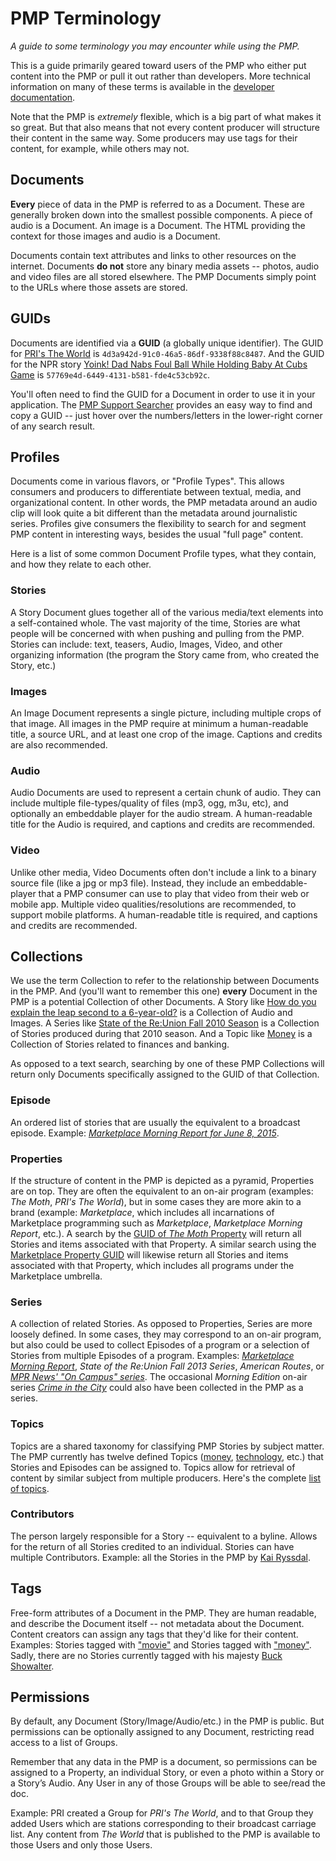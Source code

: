 # PMP Terminology

*A guide to some terminology you may encounter while using the PMP.*

This is a guide primarily geared toward users of the PMP who either put content into the PMP or pull it out rather than developers. More technical information on many of these terms is available in the [developer documentation](https://support.pmp.io/docs).

Note that the PMP is *extremely* flexible, which is a big part of what makes it so great. But that also means that not every content producer will structure their content in the same way. Some producers may use tags for their content, for example, while others may not.

## Documents

**Every** piece of data in the PMP is referred to as a Document. These are generally broken down into the smallest possible components. A piece of audio is a Document. An image is a Document. The HTML providing the context for those images and audio is a Document.

Documents contain text attributes and links to other resources on the internet. Documents **do not** store any binary media assets -- photos, audio and video files are all stored elsewhere. The PMP Documents simply point to the URLs where those assets are stored.

## GUIDs

Documents are identified via a **GUID** (a globally unique identifier).  The GUID for [PRI's The World](https://support.pmp.io/search?text=guid%3A4d3a942d-91c0-46a5-86df-9338f88c8487) is `4d3a942d-91c0-46a5-86df-9338f88c8487`.  And the GUID for the NPR story [Yoink! Dad Nabs Foul Ball While Holding Baby At Cubs Game](http://www.npr.org/sections/thetwo-way/2015/06/24/417116256/yoink-dad-nabs-foul-ball-while-holding-baby-at-cubs-game?ft=nprml&f=417116256) is `57769e4d-6449-4131-b581-fde4c53cb92c`.

You'll often need to find the GUID for a Document in order to use it in your application.  The [PMP Support Searcher](https://support.pmp.io/) provides an easy way to find and copy a GUID -- just hover over the numbers/letters in the lower-right corner of any search result.

## Profiles

Documents come in various flavors, or "Profile Types".  This allows consumers and producers to differentiate between textual, media, and organizational content.  In other words, the PMP metadata around an audio clip will look quite a bit different than the metadata around journalistic series.  Profiles give consumers the flexibility to search for and segment PMP content in interesting ways, besides the usual "full page" content.

Here is a list of some common Document Profile types, what they contain, and how they relate to each other.

### Stories

A Story Document glues together all of the various media/text elements into a self-contained whole.  The vast majority of the time, Stories are what people will be concerned with when pushing and pulling from the PMP.  Stories can include: text, teasers, Audio, Images, Video, and other organizing information (the program the Story came from, who created the Story, etc.)

### Images

An Image Document represents a single picture, including multiple crops of that image.  All images in the PMP require at minimum a human-readable title, a source URL, and at least one crop of the image.  Captions and credits are also recommended.

### Audio

Audio Documents are used to represent a certain chunk of audio.  They can include multiple file-types/quality of files (mp3, ogg, m3u, etc), and optionally an embeddable player for the audio stream.  A human-readable title for the Audio is required, and captions and credits are recommended.

### Video

Unlike other media, Video Documents often don't include a link to a binary source file (like a jpg or mp3 file).  Instead, they include an embeddable-player that a PMP consumer can use to play that video from their web or mobile app.  Multiple video qualities/resolutions are recommended, to support mobile platforms.  A human-readable title is required, and captions and credits are recommended.

## Collections

We use the term Collection to refer to the relationship between Documents in the PMP.  And (you'll want to remember this one) **every** Document in the PMP is a potential Collection of other Documents.  A Story like [How do you explain the leap second to a 6-year-old?](https://support.pmp.io/search?advanced=1&guid=fb5ef942-1e1e-4ef0-a188-e188c1ad199f) is a Collection of Audio and Images.  A Series like [State of the Re:Union Fall 2010 Season](https://support.pmp.io/search?advanced=1&guid=fc55819c-cddc-4b1a-adf8-590b78150cdf) is a Collection of Stories produced during that 2010 season.  And a Topic like [Money](https://support.pmp.io/search?advanced=1&guid=4d0acb4c-7057-4771-987d-97fc21ad0bcc) is a Collection of Stories related to finances and banking.

As opposed to a text search, searching by one of these PMP Collections will return only Documents specifically assigned to the GUID of that Collection.



### Episode

An ordered list of stories that are usually the equivalent to a broadcast episode.  Example: [*Marketplace Morning Report for June 8, 2015*](https://support.pmp.io/search?advanced=1&collection=6ec0c8d8-78e1-4004-86ef-4bd5db60c7ed).

### Properties

If the structure of content in the PMP is depicted as a pyramid, Properties are on top.  They are often the equivalent to an on-air program (examples: *The Moth*, *PRI's The World*), but in some cases they are more akin to a brand (example: *Marketplace*, which includes all incarnations of Marketplace programming such as *Marketplace*, *Marketplace Morning Report*, etc.).  A search by the [GUID of *The Moth* Property](https://support.pmp.io/search?advanced=1&collection=9a5e5095-c9a5-44cc-9788-4093d6390c7e) will return all Stories and items associated with that Property.  A similar search using the [Marketplace Property GUID](https://support.pmp.io/search?advanced=1&collection=3e3b6243-31c6-4686-bb88-a8e8446f0c2a) will likewise return all Stories and items associated with that Property, which includes all programs under the Marketplace umbrella.

### Series

A collection of related Stories.  As opposed to Properties, Series are more loosely defined.  In some cases, they may correspond to an on-air program, but also could be used to collect Episodes of a program or a selection of Stories from multiple Episodes of a program.  Examples: [*Marketplace Morning Report*](https://support.pmp.io/search?advanced=1&collection=a9ce9da3-5798-4e99-90ce-43980df38e85), *State of the Re:Union Fall 2013 Series*, *American Routes*, or [*MPR News' "On Campus" series*](https://support.pmp.io/search?advanced=1&collection=a5eb210c-1256-4f1a-b597-7c1467a2c846&profile=story).  The occasional *Morning Edition* on-air series [*Crime in the City*](http://www.npr.org/series/13795507/crime-in-the-city) could also have been collected in the PMP as a series.


### Topics

Topics are a shared taxonomy for classifying PMP Stories by subject matter.  The PMP currently has twelve defined Topics ([money](https://support.pmp.io/search?advanced=1&collection=4d0acb4c-7057-4771-987d-97fc21ad0bcc&profile=story), [technology](https://support.pmp.io/search?advanced=1&collection=3f829119-5310-43b9-acc5-0f36a51aae42&profile=story), etc.) that Stories and Episodes can be assigned to.  Topics allow for retrieval of content by similar subject from multiple producers.  Here's the complete [list of topics](https://support.pmp.io/docs#best-practices-collection-links).

### Contributors

The person largely responsible for a Story -- equivalent to a byline.  Allows for the return of all Stories credited to an individual.  Stories can have multiple Contributors.  Example: all the Stories in the PMP by [Kai Ryssdal](https://support.pmp.io/search?advanced=1&collection=ffdef6fe-a061-4f1c-8fd3-a0b688727f36&profile=story).

## Tags

Free-form attributes of a Document in the PMP.  They are human readable, and describe the Document itself -- not metadata about the Document.  Content creators can assign any tags that they'd like for their content.  Examples: Stories tagged with ["movie"](https://support.pmp.io/search?advanced=1&tag=Movie&profile=story) and Stories tagged with ["money"](https://support.pmp.io/search?advanced=1&tag=Money&profile=story).  Sadly, there are no Stories currently tagged with his majesty [Buck Showalter](https://support.pmp.io/search?advanced=1&tag=Buck%20Showalter&profile=story).


## Permissions

By default, any Document (Story/Image/Audio/etc.) in the PMP is public.  But permissions can be optionally assigned to any Document, restricting read access to a list of Groups.

Remember that any data in the PMP is a document, so permissions can be assigned to a Property, an individual Story, or even a photo within a Story or a Story’s Audio.  Any User in any of those Groups will be able to see/read the doc.

Example: PRI created a Group for *PRI's The World*, and to that Group they added Users which are stations corresponding to their broadcast carriage list.  Any content from *The World* that is published to the PMP is available to those Users and only those Users.
